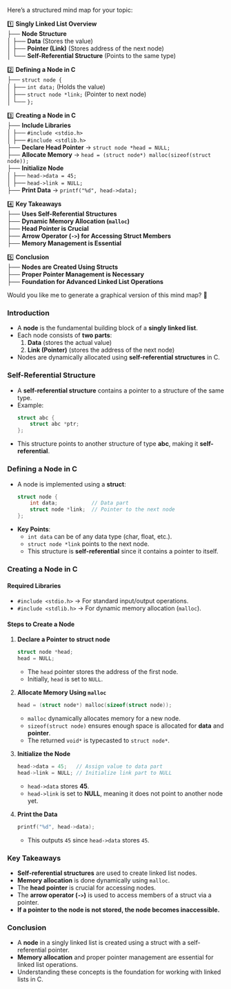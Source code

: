 Here’s a structured mind map for your topic:

1️⃣ **Singly Linked List Overview**  
   ├── **Node Structure**  
   │   ├── **Data** (Stores the value)  
   │   ├── **Pointer (Link)** (Stores address of the next node)  
   │   └── **Self-Referential Structure** (Points to the same type)  

2️⃣ **Defining a Node in C**  
   ├── `struct node {`  
   │   ├── `int data;` (Holds the value)  
   │   ├── `struct node *link;` (Pointer to next node)  
   │   └── `};`  

3️⃣ **Creating a Node in C**  
   ├── **Include Libraries**  
   │   ├── `#include <stdio.h>`  
   │   ├── `#include <stdlib.h>`  
   ├── **Declare Head Pointer** → `struct node *head = NULL;`  
   ├── **Allocate Memory** → `head = (struct node*) malloc(sizeof(struct node));`  
   ├── **Initialize Node**  
   │   ├── `head->data = 45;`  
   │   ├── `head->link = NULL;`  
   ├── **Print Data** → `printf("%d", head->data);`  

4️⃣ **Key Takeaways**  
   ├── **Uses Self-Referential Structures**  
   ├── **Dynamic Memory Allocation (`malloc`)**  
   ├── **Head Pointer is Crucial**  
   ├── **Arrow Operator (`->`) for Accessing Struct Members**  
   ├── **Memory Management is Essential**  

5️⃣ **Conclusion**  
   ├── **Nodes are Created Using Structs**  
   ├── **Proper Pointer Management is Necessary**  
   ├── **Foundation for Advanced Linked List Operations**  

Would you like me to generate a graphical version of this mind map? 🚀
### **Introduction**
- A **node** is the fundamental building block of a **singly linked list**.
- Each node consists of **two parts**:
  1. **Data** (stores the actual value)
  2. **Link (Pointer)** (stores the address of the next node)
- Nodes are dynamically allocated using **self-referential structures** in C.

### **Self-Referential Structure**
- A **self-referential structure** contains a pointer to a structure of the same type.
- Example:
  ```c
  struct abc {
      struct abc *ptr;
  };
  ```
- This structure points to another structure of type **abc**, making it **self-referential**.

### **Defining a Node in C**
- A node is implemented using a **struct**:
  ```c
  struct node {
      int data;           // Data part
      struct node *link;  // Pointer to the next node
  };
  ```
- **Key Points**:
  - `int data` can be of any data type (char, float, etc.).
  - `struct node *link` points to the next node.
  - This structure is **self-referential** since it contains a pointer to itself.

### **Creating a Node in C**
#### **Required Libraries**
- `#include <stdio.h>` → For standard input/output operations.
- `#include <stdlib.h>` → For dynamic memory allocation (`malloc`).

#### **Steps to Create a Node**
1. **Declare a Pointer to struct node**
   ```c
   struct node *head;
   head = NULL;
   ```
   - The `head` pointer stores the address of the first node.
   - Initially, `head` is set to `NULL`.

2. **Allocate Memory Using `malloc`**
   ```c
   head = (struct node*) malloc(sizeof(struct node));
   ```
   - `malloc` dynamically allocates memory for a new node.
   - `sizeof(struct node)` ensures enough space is allocated for **data** and **pointer**.
   - The returned `void*` is typecasted to `struct node*`.

3. **Initialize the Node**
   ```c
   head->data = 45;   // Assign value to data part
   head->link = NULL; // Initialize link part to NULL
   ```
   - `head->data` stores **45**.
   - `head->link` is set to **NULL**, meaning it does not point to another node yet.

4. **Print the Data**
   ```c
   printf("%d", head->data);
   ```
   - This outputs `45` since `head->data` stores `45`.

### **Key Takeaways**
- **Self-referential structures** are used to create linked list nodes.
- **Memory allocation** is done dynamically using `malloc`.
- The **head pointer** is crucial for accessing nodes.
- The **arrow operator (`->`)** is used to access members of a struct via a pointer.
- **If a pointer to the node is not stored, the node becomes inaccessible.**

### **Conclusion**
- A **node** in a singly linked list is created using a struct with a self-referential pointer.
- **Memory allocation** and proper pointer management are essential for linked list operations.
- Understanding these concepts is the foundation for working with linked lists in C.

